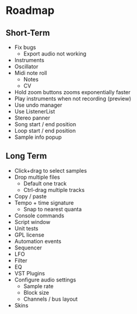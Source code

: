 # Roadmap

## Short-Term
- Fix bugs
  - Export audio not working
- Instruments
- Oscillator
- Midi note roll
  - Notes
  - CV
- Hold zoom buttons zooms exponentially faster
- Play instruments when not recording (preview)
- Use undo manager
- Use ListenerList
- Stereo panner
- Song start / end position
- Loop start / end position
- Sample info popup


## Long Term

- Click+drag to select samples
- Drop multiple files
  - Default one track
  - Ctrl-drag multiple tracks
- Copy / paste
- Tempo + time signature
  - Snap to nearest quanta
- Console commands
- Script window
- Unit tests
- GPL license
- Automation events
- Sequencer
- LFO
- Filter
- EQ
- VST Plugins
- Configure audio settings
  - Sample rate
  - Block size
  - Channels / bus layout
- Skins
